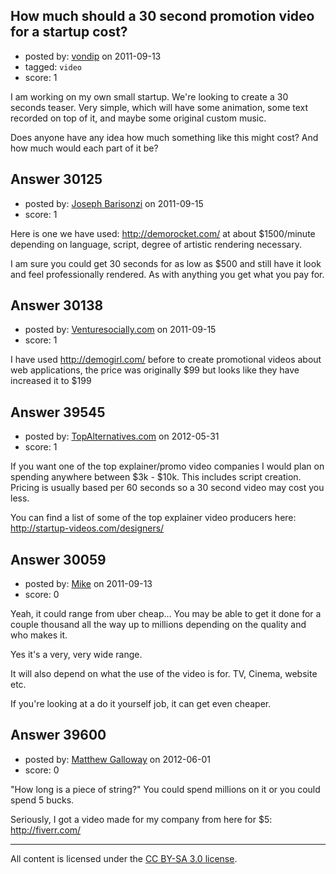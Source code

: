 ## How much should a 30 second promotion video for a startup cost?

- posted by: [vondip](https://stackexchange.com/users/-1/5273-vondip) on 2011-09-13
- tagged: `video`
- score: 1

I am working on my own small startup.
We're looking to create a 30 seconds teaser. Very simple, which will have some animation, some text recorded on top of it, and maybe some original custom music.

Does anyone have any idea how much something like this might cost? And how much would each part of it be?


## Answer 30125

- posted by: [Joseph Barisonzi](https://stackexchange.com/users/-1/8791-joseph-barisonzi) on 2011-09-15
- score: 1

Here is one we have used: http://demorocket.com/ at about $1500/minute depending on language, script, degree of artistic rendering necessary.

I am sure you could get 30 seconds for as low as $500 and still have it look and feel professionally rendered. As with anything you get what you pay for.


## Answer 30138

- posted by: [Venturesocially.com](https://stackexchange.com/users/-1/4597-venturesocially-com) on 2011-09-15
- score: 1

I have used http://demogirl.com/ before to create promotional videos about web applications, the price was originally $99 but looks like they have increased it to $199


## Answer 39545

- posted by: [TopAlternatives.com](https://stackexchange.com/users/-1/18190-topalternatives-com) on 2012-05-31
- score: 1

If you want one of the top explainer/promo video companies I would plan on spending anywhere between $3k - $10k. This includes script creation. Pricing is usually based per 60 seconds so a 30 second video may cost you less. 

You can find a list of some of the top explainer video producers here:
http://startup-videos.com/designers/


## Answer 30059

- posted by: [Mike](https://stackexchange.com/users/-1/11945-mike) on 2011-09-13
- score: 0

Yeah, it could range from uber cheap... You may be able to get it done for a couple thousand all the way up to millions depending on the quality and who makes it.

Yes it's a very, very wide range.

It will also depend on what the use of the video is for. TV, Cinema, website etc.

If you're looking at a do it yourself job, it can get even cheaper.



## Answer 39600

- posted by: [Matthew Galloway](https://stackexchange.com/users/-1/15145-matthew-galloway) on 2012-06-01
- score: 0

"How long is a piece of string?" You could spend millions on it or you could spend 5 bucks.

Seriously, I got a video made for my company from here for $5:
http://fiverr.com/



---

All content is licensed under the [CC BY-SA 3.0 license](https://creativecommons.org/licenses/by-sa/3.0/).
